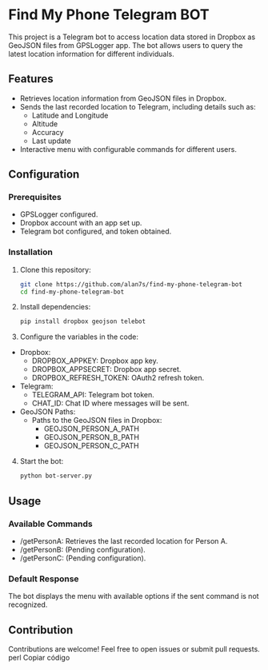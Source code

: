 # Find My Phone Telegram BOT

This project is a Telegram bot to access location data stored in Dropbox as GeoJSON files from GPSLogger app. The bot allows users to query the latest location information for different individuals.

## Features

- Retrieves location information from GeoJSON files in Dropbox.
- Sends the last recorded location to Telegram, including details such as:
  - Latitude and Longitude
  - Altitude
  - Accuracy
  - Last update
- Interactive menu with configurable commands for different users.

## Configuration

### Prerequisites

- GPSLogger configured.
- Dropbox account with an app set up.
- Telegram bot configured, and token obtained.

### Installation

1. Clone this repository:
   ```bash
   git clone https://github.com/alan7s/find-my-phone-telegram-bot
   cd find-my-phone-telegram-bot

2. Install dependencies:
   ```bash
   pip install dropbox geojson telebot

3. Configure the variables in the code:
- Dropbox:
  - DROPBOX_APPKEY: Dropbox app key.
  - DROPBOX_APPSECRET: Dropbox app secret.
  - DROPBOX_REFRESH_TOKEN: OAuth2 refresh token.
- Telegram:
  - TELEGRAM_API: Telegram bot token.
  - CHAT_ID: Chat ID where messages will be sent.
- GeoJSON Paths:
  - Paths to the GeoJSON files in Dropbox:
    - GEOJSON_PERSON_A_PATH
    - GEOJSON_PERSON_B_PATH
    - GEOJSON_PERSON_C_PATH

4. Start the bot:
   ```bash
   python bot-server.py

## Usage

### Available Commands
  - /getPersonA: Retrieves the last recorded location for Person A.
  - /getPersonB: (Pending configuration).
  - /getPersonC: (Pending configuration).

### Default Response
The bot displays the menu with available options if the sent command is not recognized.

## Contribution
Contributions are welcome! Feel free to open issues or submit pull requests. perl Copiar código
